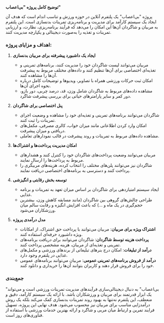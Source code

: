 **توضیح کامل پروژه "بی‌اعصاب"**  

پروژه "بی‌اعصاب" یک پلتفرم آنلاین در حوزه ورزش و تناسب اندام است که هدف آن ایجاد یک سیستم کارآمد برای مدیریت و برنامه‌ریزی تمرینات بدنسازی است. این پلتفرم به مربیان و شاگردان آن‌ها این امکان را می‌دهد که فرآیند برنامه‌ریزی، نظارت، و ارزیابی تمرینات و تغذیه را به‌صورت دیجیتالی و یکپارچه مدیریت کنند.  

### **اهداف و مزایای پروژه:**  
1. **ایجاد یک داشبورد پیشرفته برای مربیان بدنسازی**  
   - مربیان می‌توانند لیست شاگردان خود را مدیریت کنند، برنامه‌های تمرینی و تغذیه‌ای اختصاصی برای آن‌ها تنظیم کنند و داده‌های مختلف مربوط به پیشرفت آن‌ها را مشاهده کنند.  
   - امکان ثبت حرکات ورزشی همراه با تصاویر، ویدیوها و توضیحات کامل درباره نحوه اجرای آن‌ها.  
   - مشاهده داده‌های مربوط به شاگردان شامل وزن، قد، درصد چربی، دور بازو، دور کمر و سایر پارامترهای حیاتی برای بررسی پیشرفت شاگرد.  

2. **پنل اختصاصی برای شاگردان**  
   - شاگردان می‌توانند برنامه‌های تمرینی و تغذیه‌ای خود را مشاهده و وضعیت اجرای تمرینات را ثبت کنند.  
   - امکان وارد کردن اطلاعاتی مانند میزان خواب، کالری مصرفی، مکمل‌های دریافتی و میزان پیشرفت.  
   - مشاهده داده‌های مربوط به تمرینات و روند پیشرفت در قالب نمودارهای تعاملی.  

3. **امکان مدیریت پرداخت‌ها و اشتراک‌ها**  
   - مربیان می‌توانند وضعیت پرداخت‌های شاگردان خود را کنترل کنند و هشدارهای مربوط به پرداخت‌ها را ارسال نمایند.  
   - شاگردان نیز می‌توانند پلن‌های مختلف را انتخاب کرده، هزینه‌های مربیگری را پرداخت کنند و دسترسی به برنامه‌های اختصاصی دریافت نمایند.  

4. **توسعه بخش رقابتی و انگیزشی**  
   - ایجاد سیستم امتیازدهی برای شاگردان بر اساس میزان تعهد به تمرینات و برنامه غذایی.  
   - طراحی چالش‌های گروهی بین شاگردان (مانند مسابقه کاهش وزن، بیشترین حجم‌گیری در یک ماه و ...) که باعث افزایش انگیزه و رقابت سالم میان ورزشکاران می‌شود.  

5. **مدل درآمدی پروژه**  
   - **اشتراک ویژه برای مربیان**: مربیان می‌توانند با پرداخت حق اشتراک، از امکانات ویژه داشبورد حرفه‌ای استفاده کنند.  
   - **پرداخت هزینه توسط شاگردان**: شاگردان می‌توانند برای دریافت برنامه‌های تمرینی و تغذیه‌ای از مربیان، هزینه مشخصی پرداخت کنند.  
   - **درآمد از تبلیغات**: امکان درج بنرهای تبلیغاتی از برندهای ورزشی و مکمل‌های غذایی در پلتفرم وجود دارد.  
   - **درآمد از فروش برنامه‌های تمرینی عمومی**: مربیان می‌توانند برنامه‌های عمومی خود را برای فروش قرار دهند و کاربران بتوانند آن‌ها را خریداری و دانلود کنند.  

### **جمع‌بندی**  
"بی‌اعصاب" به دنبال دیجیتالی‌سازی فرآیندهای مدیریت تمرینات ورزشی است و می‌تواند یک ابزار قدرتمند برای مربیان و ورزشکاران باشد. با ارائه یک سیستم کارآمد، دقیق و منعطف، این پلتفرم نه‌تنها به بهبود روند تمرینات بدنسازی کمک می‌کند بلکه یک روش درآمدزایی مناسب برای مربیان نیز محسوب می‌شود. هدف نهایی این پروژه، تسهیل فرایند تمرین و ارتباط میان مربی و شاگرد و ارائه بهترین خدمات ورزشی با استفاده از فناوری‌های روز است.